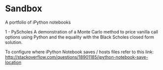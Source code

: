 # Sandbox
A portfolio of iPython notebooks

1 - PyScholes
A demonstration of a Monte Carlo method to price vanilla call options using Python and the equality with the Black Scholes closed form solution.

To configure where iPython Notebook saves / hosts files refer to this link:
http://stackoverflow.com/questions/18901185/ipython-notebook-save-location
